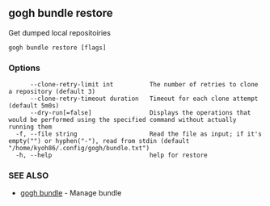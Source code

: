 ## gogh bundle restore

Get dumped local repositoiries

```
gogh bundle restore [flags]
```

### Options

```
      --clone-retry-limit int          The number of retries to clone a repository (default 3)
      --clone-retry-timeout duration   Timeout for each clone attempt (default 5m0s)
      --dry-run[=false]                Displays the operations that would be performed using the specified command without actually running them
  -f, --file string                    Read the file as input; if it's empty("") or hyphen("-"), read from stdin (default "/home/kyoh86/.config/gogh/bundle.txt")
  -h, --help                           help for restore
```

### SEE ALSO

* [gogh bundle](gogh_bundle.md)	 - Manage bundle

